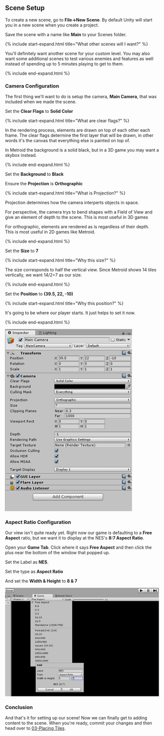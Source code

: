 ## Scene Setup

To create a new scene, go to **File->New Scene**. By default Unity will start you in a new scene when you create a project.

Save the scene with a name like **Main** to your Scenes folder.

{% include start-expand.html title="What other scenes will I want?" %} 
  <p>You'll definitely want another scene for your custom level. You may also want some additional scenes to test various enemies and features as well instead of spending up to 5 minutes playing to get to them.</p>
{% include end-expand.html %}

### Camera Configuration

The first thing we'll want to do is setup the camera, **Main Camera**, that was included when we made the scene.

Set the **Clear Flags** to **Solid Color**

{% include start-expand.html title="What are clear flags?" %} 
  <p>In the rendering process, elements are drawn on top of each other each frame. The clear flags determine the first layer that will be drawn, in other words it's the canvas that everything else is painted on top of.</p>
  <p>In Metroid the background is a solid black, but in a 3D game you may want a skybox instead.</p>
{% include end-expand.html %}

Set the **Background** to **Black**

Ensure the **Projection** is **Orthographic** 

{% include start-expand.html title="What is Projection?" %} 
  <p>Projection determines how the camera interperts objects in space.</p>
  <p>For perspective, the camera trys to bend shapes with a Field of View and give an element of depth to the scene. This is most useful in 3D games</p>
  <p>For orthographic, elements are rendered as is regardless of their depth. This is most useful in 2D games like Metroid.</p>
{% include end-expand.html %}

Set the **Size** to **7**

{% include start-expand.html title="Why this size?" %} 
<p>The size corresponds to half the vertical view. Since Metroid shows 14 tiles vertically, we want 14/2=7 as our size.</p>
{% include end-expand.html %}

Set the **Position** to **(39.5, 22, -10)**

{% include start-expand.html title="Why this position?" %} 
<p>It's going to be where our player starts. It just helps to set it now.</p>
{% include end-expand.html %}

![Camera](./02/Camera.PNG)


### Aspect Ratio Configuration

Our view isn't quite ready yet. Right now our game is defaulting to a **Free Aspect** ratio, but we want it to display at the NES's **8:7 Aspect Ratio**.

Open your **Game Tab**. Click where it says **Free Aspect** and then click the plus near the bottom of the window that popped up. 

Set the Label as **NES**.

Set the type as **Aspect Ratio**

And set the **Width & Height** to **8 & 7**

![NES](./02/NES.PNG)

### Conclusion

And that's it for setting up our scene! Now we can finally get to adding content to the scene. When you're ready, commit your changes and then head over to [03-Placing Tiles](./03-PlacingTiles).